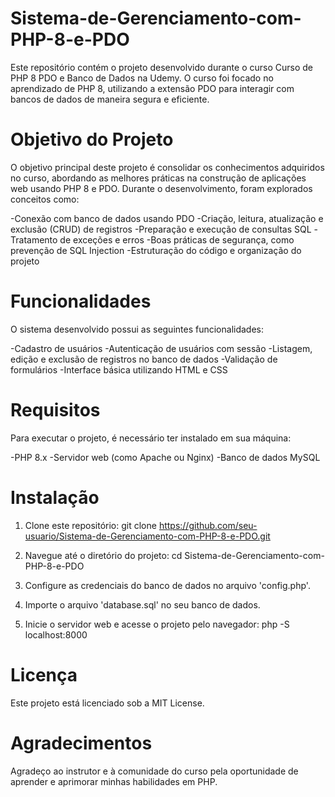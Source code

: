 # Sistema-de-Gerenciamento-com-PHP-8-e-PDO


Este repositório contém o projeto desenvolvido durante o curso Curso de PHP 8 PDO e Banco de Dados na Udemy. O curso foi focado no aprendizado de PHP 8, utilizando a extensão PDO para interagir com bancos de dados de maneira segura e eficiente.


# Objetivo do Projeto
O objetivo principal deste projeto é consolidar os conhecimentos adquiridos no curso, abordando as melhores práticas na construção de aplicações web usando PHP 8 e PDO. Durante o desenvolvimento, foram explorados conceitos como:

-Conexão com banco de dados usando PDO
-Criação, leitura, atualização e exclusão (CRUD) de registros
-Preparação e execução de consultas SQL
-Tratamento de exceções e erros
-Boas práticas de segurança, como prevenção de SQL Injection
-Estruturação do código e organização do projeto


# Funcionalidades
O sistema desenvolvido possui as seguintes funcionalidades:

-Cadastro de usuários
-Autenticação de usuários com sessão
-Listagem, edição e exclusão de registros no banco de dados
-Validação de formulários
-Interface básica utilizando HTML e CSS


# Requisitos
Para executar o projeto, é necessário ter instalado em sua máquina:

-PHP 8.x
-Servidor web (como Apache ou Nginx)
-Banco de dados MySQL


# Instalação
1. Clone este repositório:
git clone https://github.com/seu-usuario/Sistema-de-Gerenciamento-com-PHP-8-e-PDO.git

2. Navegue até o diretório do projeto:
cd Sistema-de-Gerenciamento-com-PHP-8-e-PDO

3. Configure as credenciais do banco de dados no arquivo 'config.php'.

4. Importe o arquivo 'database.sql' no seu banco de dados.

5. Inicie o servidor web e acesse o projeto pelo navegador:
php -S localhost:8000


# Licença
Este projeto está licenciado sob a MIT License.


# Agradecimentos
Agradeço ao instrutor e à comunidade do curso pela oportunidade de aprender e aprimorar minhas habilidades em PHP.
